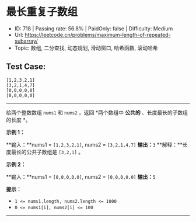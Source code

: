 # 最长重复子数组

* ID: 718     | Passing rate: 56.8% | PaidOnly: false  | Difficulty: Medium
* Url: https://leetcode.cn/problems/maximum-length-of-repeated-subarray/
* Topic: 数组, 二分查找, 动态规划, 滑动窗口, 哈希函数, 滚动哈希

## Test Case:

```
[1,2,3,2,1]
[3,2,1,4,7]
[0,0,0,0,0]
[0,0,0,0,0]
```

---

给两个整数数组 `nums1` 和 `nums2` ，返回 *两个数组中 **公共的** 、长度最长的子数组的长度 *。


**示例 1：**

**输入：**nums1 = `[1,2,3,2,1]`, nums2 = `[3,2,1,4,7]`
**输出：**`3`
**解释：**长度最长的公共子数组是 `[3,2,1]` 。

**示例 2：**

**输入：**nums1 = `[0,0,0,0,0]`, nums2 = `[0,0,0,0,0]`
**输出：**`5`


**提示：**

* `1 <= nums1.length, nums2.length <= 1000`
* `0 <= nums1[i], nums2[i] <= 100`

---
